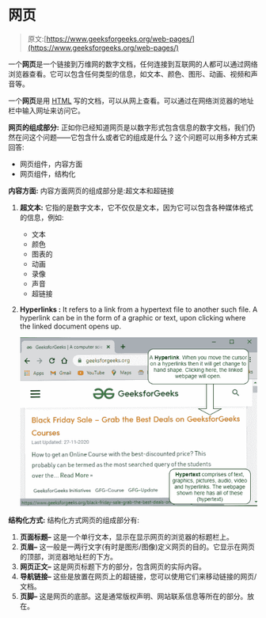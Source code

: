 # 网页

> 原文:[https://www.geeksforgeeks.org/web-pages/](https://www.geeksforgeeks.org/web-pages/)

一个**网页**是一个链接到万维网的数字文档，任何连接到互联网的人都可以通过网络浏览器查看。它可以包含任何类型的信息，如文本、颜色、图形、动画、视频和声音等。

一个**网页**是用 [HTML](https://www.geeksforgeeks.org/html-tutorials/) 写的文档，可以从网上查看。可以通过在网络浏览器的地址栏中输入网址来访问它。

**网页的组成部分:**
正如你已经知道网页是以数字形式包含信息的数字文档，我们仍然在问这个问题——它包含什么或者它的组成是什么？这个问题可以用多种方式来回答:

*   网页组件，内容方面
*   网页组件，结构化

**内容方面:**
内容方面网页的组成部分是:超文本和超链接

1.  **超文本:**
    它指的是数字文本，它不仅仅是文本，因为它可以包含各种媒体格式的信息，例如:
    *   文本
    *   颜色
    *   图表的
    *   动画
    *   录像
    *   声音
    *   超链接
2.  **Hyperlinks :**
    It refers to a link from a hypertext file to another such file. A hyperlink can be in the form of a graphic or text, upon clicking where the linked document opens up.

    ![](img/c38b7277bb029a3f749e6bb4d2928468.png)

**结构化方式:**
结构化方式网页的组成部分有:

1.  **页面标题–**
    这是一个单行文本，显示在显示网页的浏览器的标题栏上。
2.  **页眉–**
    这一般是一两行文字(有时是图形/图像)定义网页的目的。它显示在网页的顶部，浏览器地址栏的下方。
3.  **网页正文–**
    这是网页标题下方的部分，包含网页的实际内容。
4.  **导航链接–**
    这些是放置在网页上的超链接，您可以使用它们来移动链接的网页/文档。
5.  **页脚–**
    这是网页的底部。这是通常版权声明、网站联系信息等所在的部分。放在。